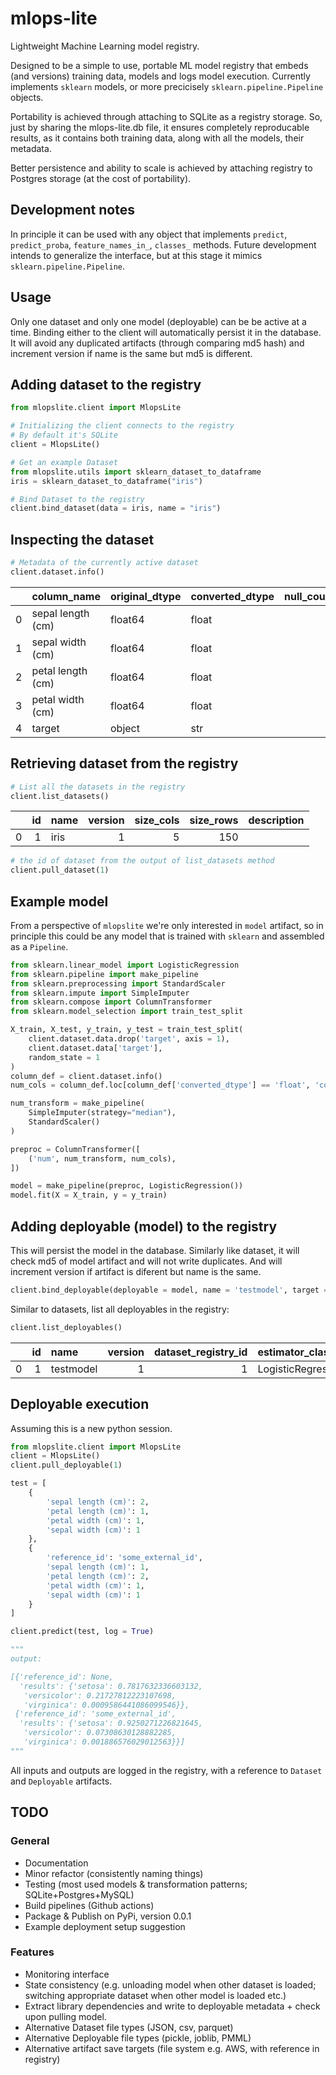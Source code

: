 # mlops-lite
Lightweight Machine Learning model registry. 

Designed to be a simple to use, portable ML model registry that embeds (and versions) training data, models and logs model execution. Currently implements `sklearn` models, or more precicisely `sklearn.pipeline.Pipeline` objects. 

Portability is achieved through attaching to SQLite as a registry storage. So, just by sharing the mlops-lite.db file, it ensures completely reproducable results, as it contains both training data, along with all the models, their metadata.

Better persistence and ability to scale is achieved by attaching registry to Postgres storage (at the cost of portability). 

## Development notes

In principle it can be used with any object that implements `predict`, `predict_proba`, `feature_names_in_`, `classes_` methods. Future development intends to generalize the interface, but at this stage it mimics `sklearn.pipeline.Pipeline`.

## Usage

Only one dataset and only one model (deployable) can be be active at a time. Binding either to the client will automatically persist it in the database. It will avoid any duplicated artifacts (through comparing md5 hash) and increment version if name is the same but md5 is different.

## Adding dataset to the registry

```python
from mlopslite.client import MlopsLite

# Initializing the client connects to the registry
# By default it's SQLite
client = MlopsLite()

# Get an example Dataset
from mlopslite.utils import sklearn_dataset_to_dataframe
iris = sklearn_dataset_to_dataframe("iris")

# Bind Dataset to the registry
client.bind_dataset(data = iris, name = "iris")
```

## Inspecting the dataset

```python
# Metadata of the currently active dataset
client.dataset.info()
```

|    | column_name       | original_dtype   | converted_dtype   |   null_count |   unique_count |   min_value_num |   max_value_num |
|---:|:------------------|:-----------------|:------------------|-------------:|---------------:|----------------:|----------------:|
|  0 | sepal length (cm) | float64          | float             |            0 |             35 |             4.3 |             7.9 |
|  1 | sepal width (cm)  | float64          | float             |            0 |             23 |             2   |             4.4 |
|  2 | petal length (cm) | float64          | float             |            0 |             43 |             1   |             6.9 |
|  3 | petal width (cm)  | float64          | float             |            0 |             22 |             0.1 |             2.5 |
|  4 | target            | object           | str               |            0 |              3 |           nan   |           nan   |

## Retrieving dataset from the registry

```python
# List all the datasets in the registry
client.list_datasets()
```

|    |   id | name   |   version |   size_cols |   size_rows | description   |
|---:|-----:|:-------|----------:|------------:|------------:|:--------------|
|  0 |    1 | iris   |         1 |           5 |         150 |               |

```python
# the id of dataset from the output of list_datasets method
client.pull_dataset(1)
```

## Example model

From a perspective of `mlopslite` we're only interested in `model` artifact, so in principle this could be any model that is trained with `sklearn` and assembled as a `Pipeline`.

```python
from sklearn.linear_model import LogisticRegression
from sklearn.pipeline import make_pipeline
from sklearn.preprocessing import StandardScaler
from sklearn.impute import SimpleImputer
from sklearn.compose import ColumnTransformer
from sklearn.model_selection import train_test_split

X_train, X_test, y_train, y_test = train_test_split(
    client.dataset.data.drop('target', axis = 1), 
    client.dataset.data['target'],
    random_state = 1
)
column_def = client.dataset.info()
num_cols = column_def.loc[column_def['converted_dtype'] == 'float', 'column_name'].to_list()

num_transform = make_pipeline(
    SimpleImputer(strategy="median"), 
    StandardScaler()
)

preproc = ColumnTransformer([
    ('num', num_transform, num_cols),
])

model = make_pipeline(preproc, LogisticRegression())
model.fit(X = X_train, y = y_train)
```

## Adding deployable (model) to the registry

This will persist the model in the database. Similarly like dataset, it will check md5 of model artifact and will not write duplicates. And will increment version if artifact is diferent but name is the same.

```python
client.bind_deployable(deployable = model, name = 'testmodel', target = 'target')
```
Similar to datasets, list all deployables in the registry:

```python
client.list_deployables()
```
|    |   id | name      |   version |   dataset_registry_id | estimator_class    | estimator_type   | description   |
|---:|-----:|:----------|----------:|----------------------:|:-------------------|:-----------------|:--------------|
|  0 |    1 | testmodel |         1 |                     1 | LogisticRegression | classifier       |               |


## Deployable execution 

Assuming this is a new python session.

```python
from mlopslite.client import MlopsLite
client = MlopsLite()
client.pull_deployable(1)

test = [
    {
        'sepal length (cm)': 2,
        'petal length (cm)': 1,
        'petal width (cm)': 1,
        'sepal width (cm)': 1
    },
    {
        'reference_id': 'some_external_id',
        'sepal length (cm)': 1,
        'petal length (cm)': 2,
        'petal width (cm)': 1,
        'sepal width (cm)': 1
    }
]

client.predict(test, log = True)

"""
output:

[{'reference_id': None,
  'results': {'setosa': 0.7817632336603132,
   'versicolor': 0.21727812223107698,
   'virginica': 0.0009586441086099546}},
 {'reference_id': 'some_external_id',
  'results': {'setosa': 0.9250271226821645,
   'versicolor': 0.07308630128882285,
   'virginica': 0.001886576029012563}}]
"""
```

All inputs and outputs are logged in the registry, with a reference to `Dataset` and `Deployable` artifacts. 

## TODO

### General
- Documentation
- Minor refactor (consistently naming things)
- Testing (most used models & transformation patterns; SQLite+Postgres+MySQL)
- Build pipelines (Github actions)
- Package & Publish on PyPi, version 0.0.1 
- Example deployment setup suggestion

### Features
- Monitoring interface
- State consistency (e.g. unloading model when other dataset is loaded; switching appropriate dataset when other model is loaded etc.)
- Extract library dependencies and write to deployable metadata + check upon pulling model.
- Alternative Dataset file types (JSON, csv, parquet)
- Alternative Deployable file types (pickle, joblib, PMML)
- Alternative artifact save targets (file system e.g. AWS, with reference in registry)